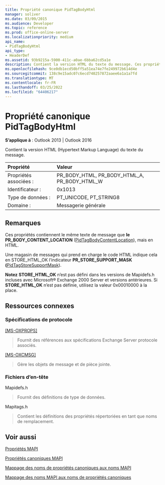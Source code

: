 ```yaml
---
title: Propriété canonique PidTagBodyHtml
manager: soliver
ms.date: 03/09/2015
ms.audience: Developer
ms.topic: reference
ms.prod: office-online-server
ms.localizationpriority: medium
api_name:
- PidTagBodyHtml
api_type:
- HeaderDef
ms.assetid: 93b9215a-5900-411c-a0ae-6bba62cd5a1e
description: Contient la version HTML du texte du message. Ces propriétés contiennent le même texte de message que le PR_BODY_CONTENT_LOCATION, mais au format HTML.
ms.openlocfilehash: 9ce0db1ecd50bff5a51ea74e7fe249972b614d4e
ms.sourcegitcommit: 138c9e15adc07c6ecd740257872aaee6a1a1a7fd
ms.translationtype: MT
ms.contentlocale: fr-FR
ms.lasthandoff: 03/25/2022
ms.locfileid: "64406217"
---
```

# <a name="pidtagbodyhtml-canonical-property"></a>Propriété canonique PidTagBodyHtml

  
  
**S’applique à** : Outlook 2013 | Outlook 2016 
  
Contient la version HTML (Hypertext Markup Language) du texte du message. 
  
|Propriété |Valeur |
|:-----|:-----|
|Propriétés associées :  <br/> |PR_BODY_HTML, PR_BODY_HTML_A, PR_BODY_HTML_W  <br/> |
|Identificateur :  <br/> |0x1013  <br/> |
|Type de données :  <br/> |PT_UNICODE, PT_STRING8  <br/> |
|Domaine :  <br/> |Messagerie générale  <br/> |
   
## <a name="remarks"></a>Remarques

Ces propriétés contiennent le même texte de message que **le PR_BODY_CONTENT_LOCATION** ([PidTagBodyContentLocation](pidtagbodycontentlocation-canonical-property.md)), mais en HTML. 
  
Une magasin de messages qui prend en charge le code HTML indique cela en STORE_HTML_OK l’indicateur **PR_STORE_SUPPORT_MASK** **(**[PidTagStoreSupportMask](pidtagstoresupportmask-canonical-property.md)). 
  
 **Notez** **STORE_HTML_OK** n’est pas défini dans les versions de Mapidefs.h incluses avec Microsoft® Exchange 2000 Server et versions antérieures. Si **STORE_HTML_OK** n’est pas définie, utilisez la valeur 0x00010000 à la place. 
  
## <a name="related-resources"></a>Ressources connexes

### <a name="protocol-specifications"></a>Spécifications de protocole

[[MS-OXPROPS]](https://msdn.microsoft.com/library/f6ab1613-aefe-447d-a49c-18217230b148%28Office.15%29.aspx)
  
> Fournit des références aux spécifications Exchange Server protocole associés.
    
[[MS-OXCMSG]](https://msdn.microsoft.com/library/7fd7ec40-deec-4c06-9493-1bc06b349682%28Office.15%29.aspx)
  
> Gère les objets de message et de pièce jointe.
    
### <a name="header-files"></a>Fichiers d’en-tête

Mapidefs.h
  
> Fournit des définitions de type de données.
    
Mapitags.h
  
> Contient les définitions des propriétés répertoriées en tant que noms de remplacement.
    
## <a name="see-also"></a>Voir aussi



[Propriétés MAPI](mapi-properties.md)
  
[Propriétés canoniques MAPI](mapi-canonical-properties.md)
  
[Mappage des noms de propriétés canoniques aux noms MAPI](mapping-canonical-property-names-to-mapi-names.md)
  
[Mappage des noms MAPI aux noms de propriétés canoniques](mapping-mapi-names-to-canonical-property-names.md)


